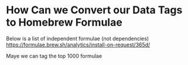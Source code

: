 # How Can we Convert our Data Tags to Homebrew Formulae 

Below is a list of independent formulae (not dependencies)
https://formulae.brew.sh/analytics/install-on-request/365d/

Maye we can tag the top 1000 formulae